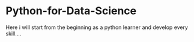 # Python-for-Data-Science
Here i will start from the beginning as a python learner and develop every skill....
